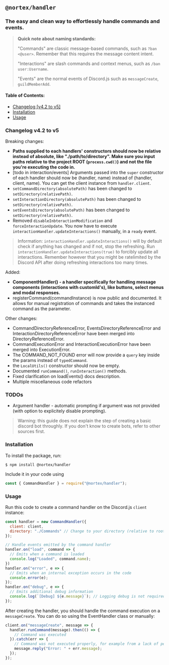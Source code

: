 ## `@nortex/handler`
### The easy and clean way to effortlessly handle commands and events.

> **Quick note about naming standards:**
>
> "Commands" are classic message-based commands, such as `?ban <@user>`.
> Remember that this requires the message content intent.
> 
> "Interactions" are slash commands and context menus, such as `/ban user:Username`.
> 
> "Events" are the normal events of Discord.js such as `messageCreate`, `guildMemberAdd`.

#### Table of Contents:
- [Changelog [v4.2 to v5]](#changelog)
- [Installation](#installation)
- [Usage](#usage)

<a id="changelog"></a>
### Changelog v4.2 to v5
Breaking changes:
- **Paths supplied to each handlers' constructors should now be relative instead of absolute, like "./path/to/directory". Make sure you input paths relative to the project ROOT (`process.cwd()`) and not the file you're executing the code in.**
- [todo in interaction/events] Arguments passed into the `super` constructor of each handler should now be (handler, name) instead of (handler, client, name). You can get the client instance from `handler.client`.
- `setCommandDirectory(absolutePath)` has been changed to `setDirectory(relativePath)`.
- `setInteractionDirectory(absolutePath)` has been changed to `setDirectory(relativePath)`.
- `setEventsDirectory(absolutePath)` has been changed to `setDirectory(relativePath)`.
- Removed `disableInbteractionModification` and `forceInteractionUpdate`. You now have to execute `interactionHandler.updateInteractions()` manually, in a `ready` event.
> Information: `interactionHandler.updateInteractions()` will by default check if anything has changed and if not, stop the refreshing.
  Run `interactionHandler.updateInteractions(true)` to forcibly update all interactions.
  Remember however that you might be ratelimited by the Discord API after doing refreshing interactions too many times.

Added:
- **ComponentHandler() - a handler specifically for handling message components (interactions with customId's), like buttons, select menus and modal responses.**
- registerCommand(commandInstance) is now public and documented. It allows for manual registration of commands and takes the instanced command as the parameter.

Other changes:
- CommandDirectoryReferenceError, EventsDirectoryReferenceError and InteractionDirectoryReferenceError have been merged into DirectoryReferenceError.
- CommandExecutionError and InteractionExecutionError have been merged into ExecutionError.
- The COMMAND_NOT_FOUND error will now provide a `query` key inside the params instead of `typedCommand`.
- the `LocalUtils()` constructor should now be empty.
- Documented `runCommand()`, `runInteraction()` methods.
- Fixed clarification on loadEvents() docs description.
- Multiple miscellaneous code refactors

<a id="todos"></a>
### TODOs
- Argument handler - automatic prompting if argument was not provided (with option to explicitely disable prompting).

<a id="disclaimer"></a>
> Warning: this guide does not explain the step of creating a basic discord bot throughly. If you don't know to create bots, refer to other sources first.
<a id="installation"></a>
### Installation

To install the package, run:
```shell
$ npm install @nortex/handler
```

Include it in your code using
```js
const { CommandHandler } = require("@nortex/handler");
```

<a id="usage"></a>
### Usage
Run this code to create a command handler on the Discord.js `client` instance:
```js
const handler = new CommandHandler({
  client: client,
  directory: "./Commands" // Change to your directory (relative to root dir)
});

// Handle events emitted by the command handler
handler.on("load", command => {
  // Emits when a command is loaded
  console.log("Loaded", command.name);
})
handler.on("error", e => {
  // Emits when an internal exception occurs in the code
  console.error(e);
});
handler.on("debug", e => {
  // Emits additional debug information
  console.log(`[Debug] ${e.message}`); // Logging debug is not required but very useful when creating the bot.
});
```

After creating the handler, you should handle the command execution on a `messageCreate`. You can do so using the EventHandler class or manually:
```js
client.on("messageCreate", message => {
  handler.runCommand(message).then(() => {
	// Command was executed
  }).catch(err => {
	// Command was not executed properly, for example from a lack of permissions.
	message.reply("Error: " + err.message);
  });
});
```
